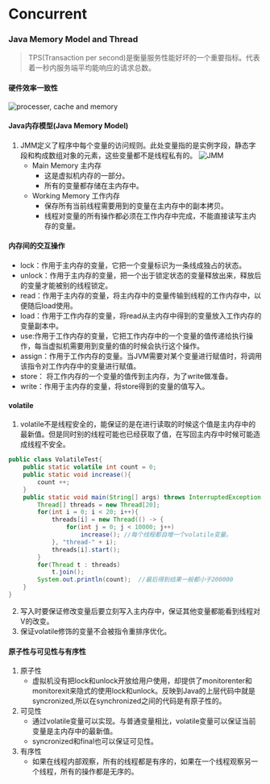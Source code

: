 # Concurrent

### Java Memory Model and Thread
> TPS(Transaction per second)是衡量服务性能好坏的一个重要指标。代表着一秒内服务端平均能响应的请求总数。

#### 硬件效率一致性
![processer, cache and memory](https://i.imgur.com/jaNupIN.png)

#### Java内存模型(Java Memory Model)
1. JMM定义了程序中每个变量的访问规则。此处变量指的是实例字段，静态字段和构成数组对象的元素，这些变量都不是线程私有的。
![JMM](https://i.imgur.com/254ieV7.png)
	* Main Memory 主内存
		* 这是虚拟机内存的一部分。
		* 所有的变量都存储在主内存中。
	* Working Memory 工作内存
		* 保存所有当前线程需要用到的变量在主内存中的副本拷贝。
		* 线程对变量的所有操作都必须在工作内存中完成，不能直接读写主内存的变量。

#### 内存间的交互操作
* lock：作用于主内存的变量，它把一个变量标识为一条线成独占的状态。
* unlock：作用于主内存的变量，把一个出于锁定状态的变量释放出来，释放后的变量才能被别的线程锁定。
* read：作用于主内存的变量，将主内存中的变量传输到线程的工作内存中，以便随后load使用。
* load：作用于工作内存的变量，将read从主内存中得到的变量放入工作内存的变量副本中。
* use:作用于工作内存的变量，它把工作内存中的一个变量的值传递给执行操作，每当虚拟机需要用到变量的值的时候会执行这个操作。
* assign：作用于工作内存的变量。当JVM需要对某个变量进行赋值时，将调用该指令对工作内存中的变量进行赋值。
* store： 将工作内存的一个变量的值传到主内存，为了write做准备。
* write：作用于主内存的变量，将store得到的变量的值写入。

#### volatile
1. volatile不是线程安全的，能保证的是在进行读取的时候这个值是主内存中的最新值。但是同时别的线程可能也已经获取了值，在写回主内存中时候可能造成线程不安全。
```Java
public class VolatileTest{
	public static volatile int count = 0;
	public static void increase(){
		count ++;
	}
	public static void main(String[] args) throws InterruptedException {
		Thread[] threads = new Thread[20];
		for(int i = 0; i < 20; i++){
			threads[i] = new Thread(() -> {
				for(int j = 0; j < 10000; j++)
					increase();	//每个线程都自增一个volatile变量。
			}, "thread-" + i);
			threads[i].start();
		}
		for(Thread t : threads)
			t.join();
		System.out.println(count);	//最后得到结果一般都小于200000
	}
}
```
2. 写入时要保证修改变量后要立刻写入主内存中，保证其他变量都能看到线程对V的改变。
3. 保证volatile修饰的变量不会被指令重排序优化。

#### 原子性与可见性与有序性
1. 原子性
	* 虚拟机没有把lock和unlock开放给用户使用，却提供了monitorenter和monitorexit来隐式的使用lock和unlock。反映到Java的上层代码中就是syncronized,所以在synchronized之间的代码是有原子性的。
2. 可见性
	* 通过volatile变量可以实现。与普通变量相比，volatile变量可以保证当前变量是主内存中的最新值。
	* syncronized和final也可以保证可见性。
3. 有序性
	* 如果在线程内部观察，所有的线程都是有序的，如果在一个线程观察另一个线程，所有的操作都是无序的。
